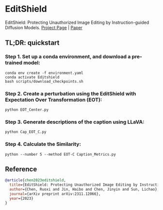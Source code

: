 # EditShield
EditShield: Protecting Unauthorized Image Editing by Instruction-guided Diffusion Models.
[Project Page](https://github.com/Allen-piexl/Editshield/) | [Paper](https://arxiv.org/pdf/2311.12066)

## TL;DR: quickstart 

### Step 1. Set up a conda environment, and download a pre-trained model:
```
conda env create -f environment.yaml
conda activate Editshield
bash scripts/download_checkpoints.sh
```

### Step 2. Create a perturbation using the EditShield with Expectation Over Transformation (EOT):
```
python EOT_Center.py
```

### Step 3. Generate descriptions of the caption using LLaVA:
```
python Cap_EOT_C.py
```

### Step 4. Calculate the Similarity:
```
python --number 5 --method EOT-C Caption_Metrics.py
```

## Reference

```bibtex
@article{chen2023editshield,
  title={EditShield: Protecting Unauthorized Image Editing by Instruction-guided Diffusion Models},
  author={Chen, Ruoxi and Jin, Haibo and Chen, Jinyin and Sun, Lichao},
  journal={arXiv preprint arXiv:2311.12066},
  year={2023}
}

